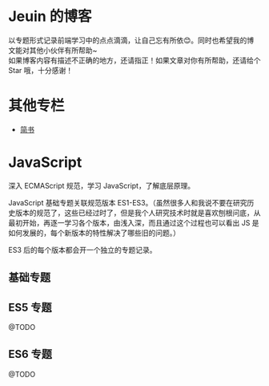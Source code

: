 # Jeuin 的博客
以专题形式记录前端学习中的点点滴滴，让自己忘有所依:blush:。同时也希望我的博文能对其他小伙伴有所帮助~<br>
如果博客内容有描述不正确的地方，还请指正！如果文章对你有所帮助，还请给个 Star 哦，十分感谢！

# 其他专栏
- [简书](https://www.jianshu.com/u/08e3501ff8fb)

# JavaScript
深入 ECMAScript 规范，学习 JavaScript，了解底层原理。

JavaScript 基础专题关联规范版本 ES1-ES3。（虽然很多人和我说不要在研究历史版本的规范了，这些已经过时了，但是我个人研究技术时就是喜欢刨根问底，从最初开始，再逐一学习各个版本，由浅入深，而且通过这个过程也可以看出 JS 是如何发展的，每个新版本的特性解决了哪些旧的问题。）

ES3 后的每个版本都会开一个独立的专题记录。

## 基础专题
## ES5 专题
@TODO
## ES6 专题
@TODO

